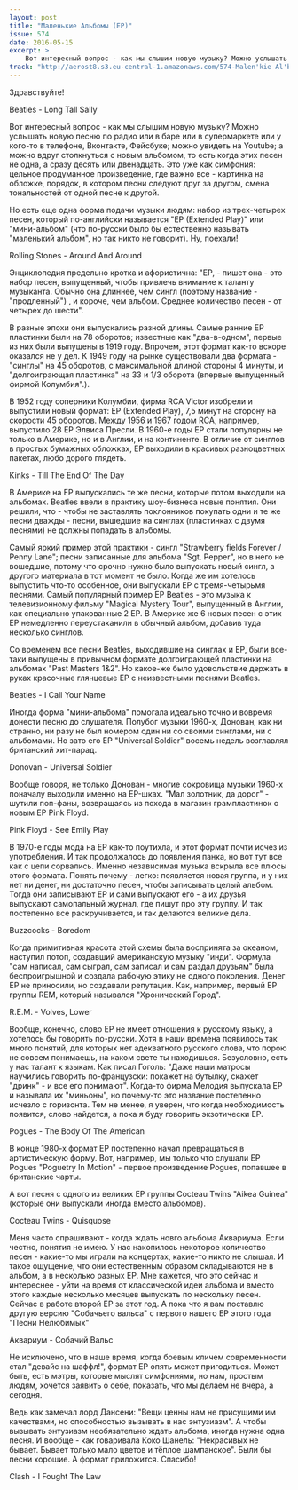 ```yaml
---
layout: post
title: "Маленькие Альбомы (EP)"
issue: 574
date: 2016-05-15
excerpt: >
    Вот интересный вопрос - как мы слышим новую музыку? Можно услышать новую песню по радио или в баре или в супермаркете или у кого-то в телефоне, Вконтакте, Фейсбуке; можно увидеть на Youtube; а можно вдруг столкнуться с новым альбомом, то есть когда этих песен не одна, а сразу десять или двенадцать. Это уже как симфония: цельное продуманное произведение, где важно все - картинка на обложке, порядок, в котором песни следуют друг за другом, смена тональностей от одной песне к другой.
track: "http://aerost8.s3.eu-central-1.amazonaws.com/574-Malen'kie Al'bomy (EP).mp3"
---
```


Здравствуйте!

Beatles - Long Tall Sally

Вот интересный вопрос - как мы слышим новую музыку? Можно услышать новую песню по радио или в баре или в супермаркете или у кого-то в телефоне, Вконтакте, Фейсбуке; можно увидеть на Youtube; а можно вдруг столкнуться с новым альбомом, то есть когда этих песен не одна, а сразу десять или двенадцать. Это уже как симфония: цельное продуманное произведение, где важно все - картинка на обложке, порядок, в котором песни следуют друг за другом, смена тональностей от одной песне к другой.

Но есть еще одна форма подачи музыки людям: набор из трех-четырех песен, который по-английски называется "EP (Extended Play)" или "мини-альбом" (что по-русски было бы естественно называть "маленький альбом", но так никто не говорит). Ну, поехали!

Rolling Stones - Around And Around

Энциклопедия предельно кротка и афористична: "EP, - пишет она - это набор песен, выпущенный, чтобы привлечь внимание к таланту музыканта. Обычно она длиннее, чем сингл (поэтому название - "продленный") , и короче, чем альбом. Среднее количество песен - от четырех до шести".

В разные эпохи они выпускались разной длины. Самые ранние EP пластинки были на 78 оборотов; известные как "два-в-одном", первые из них были выпущены в 1919 году. Впрочем, этот формат как-то вскоре оказался не у дел. К 1949 году на рынке существовали два формата - "синглы" на 45 оборотов, с максимальной длиной стороны 4 минуты, и "долгоиграющая пластинка" на 33 и 1/3 оборота (впервые выпущенный фирмой Колумбия".).

В 1952 году соперники Колумбии, фирма RCA Victor изобрели и выпустили новый формат: EP (Extended Play), 7,5 минут на сторону на скорости 45 оборотов. Между 1956 и 1967 годом RCA, например, выпустило 28 EP Элвиса Пресли. В 1960-е годы EP стали популярны не только в Америке, но и в Англии, и на континенте. В отличие от синглов в простых бумажных обложках, EP выходили в красивых разноцветных пакетах, любо дорого глядеть.

Kinks - Till The End Of The Day

В Америке на EP выпускались те же песни, которые потом выходили на альбомах. Beatles ввели в практику шоу-бизнеса новые понятия. Они решили, что - чтобы не заставлять поклонников покупать одни и те же песни дважды - песни, вышедшие на синглах (пластинках с двумя песнями) не должны попадать в альбомы.

Самый яркий пример этой практики - сингл "Strawberry fields Forever / Penny Lane"; песни записанные для альбома "Sgt. Pepper", но в него не вошедшие, потому что срочно нужно было выпускать новый сингл, а другого материала в тот момент не было. Когда же им хотелось выпустить что-то особенное, они выпускали ЕР с тремя-четырьмя песнями. Самый популярный пример EP Beatles - это музыка к телевизионному фильму "Magical Mystery Tour", выпущенный в Англии, как специально упакованные 2 ЕР. В Америке же 6 новых песен с этих ЕР немедленно переустаканили в обычный альбом, добавив туда несколько синглов.

Со временем все песни Beatles, выходившие на синглах и EP, были все-таки выпущены в привычном формате долгоиграющей пластинки на альбомах "Past Masters 1&2". Но какое-же было удовольствие держать в руках красочные глянцевые EP с неизвестными песнями Beatles.

Beatles - I Call Your Name

Иногда форма "мини-альбома" помогала идеально точно и вовремя донести песню до слушателя. Полубог музыки 1960-х, Донован, как ни странно, ни разу не был номером один ни со своими синглами, ни с альбомами. Но зато его ЕР "Universal Soldier" восемь недель возглавлял британский хит-парад.

Donovan - Universal Soldier

Вообще говоря, не только Донован - многие сокровища музыки 1960-х поначалу выходили именно на EP-шках. "Мал золотник, да дорог" - шутили поп-фаны, возвращаясь из похода в магазин грампластинок с новым EP Pink Floyd.

Pink Floyd - See Emily Play

В 1970-е годы мода на ЕР как-то поутихла, и этот формат почти исчез из употребления. И так продолжалось до появления панка, но вот тут все как с цепи сорвались. Именно независимая музыка вскрыла все плюсы этого формата. Понять почему - легко: появляется новая группа, и у них нет ни денег, ни достаточно песен, чтобы записывать целый альбом. Тогда они записывают ЕР и сами выпускают его - а их друзья выпускают самопальный журнал, где пишут про эту группу. И так постепенно все раскручивается, и так делаются великие дела.

Buzzcocks - Boredom

Когда примитивная красота этой схемы была воспринята за океаном, наступил потоп, создавший американскую музыку "инди". Формула "сам написал, сам сыграл, сам записал и сам раздал друзьям" была беспроигрышной и создала рабочую этику не одного поколения. Денег ЕР не приносили, но создавали репутации. Как, например, первый EP группы REM, который назывался "Хронический Город".

R.E.M. - Volves, Lower

Вообще, конечно, слово EP не имеет отношения к русскому языку, а хотелось бы говорить по-русски. Хотя в наши времена появилось так много понятий, для которых нет адекватного русского слова, что порою не совсем понимаешь, на каком свете ты находишься. Безусловно, есть у нас талант к языкам. Как писал Гоголь: "Даже наши матросы научились говорить по-французски: покажет на бутылку, скажет "дринк" - и все его понимают". Когда-то фирма Мелодия выпускала EP и называла их "миньоны", но почему-то это название постепенно исчезло с горизонта. Тем не менее, я уверен, что когда необходимость появится, слово найдется, а пока я буду говорить экзотически EP.

Pogues - The Body Of The American

В конце 1980-х формат ЕР постепенно начал превращаться в артистическую форму. Вот, например, мы только что слушали EP Pogues "Poguetry In Motion" - первое произведение Pogues, попавшее в британские чарты.

А вот песня с одного из великих EP группы Cocteau Twins "Aikea Guinea" (которые они выпускали иногда вместо альбомов).

Cocteau Twins - Quisquose

Меня часто спрашивают - когда ждать новго альбома Аквариума. Если честно, понятия не имею. У нас накопилось некоторое количество песен - какие-то мы играли на концертах, какие-то никто не слышал. И такое ощущение, что они естественным образом складываются не в альбом, а в несколько разных EP. Мне кажется, что это сейчас и интереснее - уйти на время от классической идеи альбома и вместо этого каждые несколько месяцев выпускать по нескольку песен. Сейчас в работе второй EP за этот год. А пока что я вам поставлю другую версию "Собачьего вальса" с первого нашего EP этого года "Песни Нелюбимых"

Аквариум - Собачий Вальс

Не исключено, что в наше время, когда боевым кличем современности стал "девайс на шаффл!", формат ЕР опять может пригодиться. Может быть, есть мэтры, которые мыслят симфониями, но нам, простым людям, хочется заявить о себе, показать, что мы делаем не вчера, а сегодня.

Ведь как замечал лорд Дансени: "Вещи ценны нам не присущими им качествами, но способностью вызывать в нас энтузиазм". А чтобы вызывать энтузиазм необязательно ждать альбома, иногда нужна одна песня. И вообще - как говаривала Коко Шанель: "Некрасивых не бывает. Бывает только мало цветов и тёплое шампанское". Были бы песни хорошие. А формат приложится. Спасибо!

Clash - I Fought The Law

